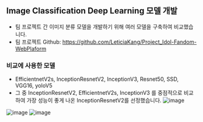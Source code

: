 ## Image Classification Deep Learning 모델 개발
- 팀 프로젝트 간 이미지 분류 모델을 개발하기 위해 여러 모델을 구축하여 비교했습니다.
- 팀 프로젝트 Github: https://github.com/LeticiaKang/Project_Idol-Fandom-WebPlaform
  
### 비교에 사용한 모델
- EfficientnetV2s, InceptionResnetV2, InceptionV3, Resnet50, SSD, VGG16, yoloV5
- 그 중 InceptionResnetV2, EfficientnetV2s, InceptionV3 를 중점적으로 비교하여 가장 성능이 좋게 나온 InceptionResnetV2를 선정했습니다.
![image](https://github.com/LeticiaKang/DL_Image-Classification/assets/87592790/4042b9c7-28a2-4517-be14-e45f43791f52)

![image](https://github.com/LeticiaKang/DL_Image-Classification/assets/87592790/d41eeaa7-e5f1-4f76-b865-53c38a19758f)
![image](https://github.com/LeticiaKang/DL_Image-Classification/assets/87592790/7027aeef-d78c-4574-bfc7-9a9c6a3c8fec)
